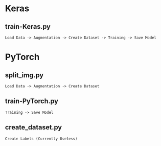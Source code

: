 # Keras
## train-Keras.py
    Load Data -> Augmentation -> Create Dataset -> Training -> Save Model

# PyTorch
## split_img.py
    Load Data -> Augmentation -> Create Dataset
## train-PyTorch.py
    Training -> Save Model

## create_dataset.py
    Create Labels (Currently Useless)